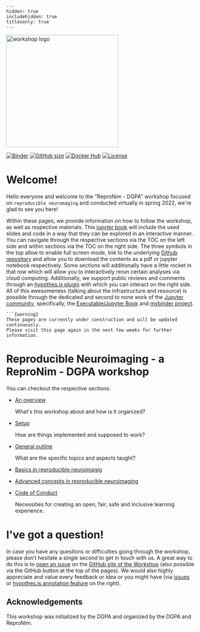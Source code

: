 
```{toctree}
---
hidden: true
includehidden: true
titlesonly: true
---
```
<img src="https://avatars.githubusercontent.com/u/18501735?s=200&v=4" alt="workshop logo" width="300" style="margin:0 0 0 0"/>

[![Binder](https://mybinder.org/badge_logo.svg)](https://mybinder.org/v2/gh/repronim/DGPA_workshop_2022/HEAD)
[![GitHub size](https://github-size-badge.herokuapp.com/repronim/DGPA_workshop_2022.svg)](https://github.com/repronim/DGPA_workshop_2022/archive/master.zip)
[![Docker Hub](https://img.shields.io/docker/pulls/repronim/DGPA_workshop_2022)](https://hub.docker.com/r/repronim/DGPA_workshop_2022/)
[![License](https://img.shields.io/github/license/repronim/DGPA_workshop_2022)](https://github.com/repronim/DGPA_workshop_2022)

# Welcome!

Hello everyone and welcome to the "ReproNim - DGPA" workshop focused on `reproducible neuromaging` and conducted virtually in spring 2022, we're glad to see you here!

Within these pages, we provide information on how to follow the workshop, as well as respective materials. This [jupyter book](https://jupyterbook.org/intro.html) will include the used slides and code in a way that they can be explored in an interactive manner. You can navigate through the respective sections via the TOC on the left side and within sections via the TOC on the right side. The three symbols in the top allow to enable full screen mode, link to the underlying [Github repository](https://github.com/repronim/dgpa_workshop) and allow you to download the contents as a pdf or jupyter notebook respectively. Some sections will additionally have a little rocket in that row which will allow you to interactively rerun certain analyses via cloud computing. Additionally, we support public reviews and comments through an [hypothes.is plugin](https://web.hypothes.is/) with which you can interact on the right side. All of this awesomeness (talking about the infrastructure and resource) is possible through the dedicated and second to none work of the [Jupyter community](https://jupyter.org/community), specifically, the [Executable/Jupyter Book](https://executablebooks.org/en/latest/) and [mybinder project](https://mybinder.org/).

````{margin}
```{warning}
These pages are currently under construction and will be updated continuously.
Please visit this page again in the next few weeks for further information.
````

# Reproducible Neuroimaging - a ReproNim - DGPA workshop
  

You can checkout the respective sections:

* [An overview]()

   What's this workshop about and how is it organized?

* [Setup]()

   How are things implemented and supposed to work?

* [General outline]()

   What are the specific topics and aspects taught?

* [Basics in reproducible neuroimagig ]()

* [Advanced concepts in reproducible neuroimaging]()

* [Code of Conduct]()

   Necessities for creating an open, fair, safe and inclusive learning
   experience.

# I've got a question!

In case you have any questions or difficulties going through the workshop, please don’t hesitate a single second to get in touch with us. A great way to do this is to [open an issue](https://github.com/repronim/dgpa_workshop/issues) on the
[GitHub site of the Workshop](https://github.com/repronim/dgpa_workshop) (also possible via the GitHub button at the top of the pages). We would also highly appreciate and value every feedback or idea or you might have (via [issues](https://github.com/repronim/dgpa_workshop) or [hypothes.is annotation feature](https://web.hypothes.is/) on the right).

## Acknowledgements

This workshop was initialized by the DGPA and organized by the DGPA and ReproNim.
